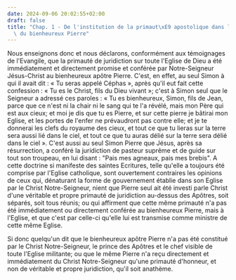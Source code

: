 ```yaml
---
date: 2024-09-06 20:02:55+02:00
draft: false
title: "Chap. 1 - De l'institution de la primaut\xE9 apostolique dans la personne\
  \ du bienheureux Pierre"
---
```





Nous enseignons donc et nous déclarons, conformément aux témoignages de l'Evangile, que la primauté de juridiction sur toute l'Eglise de Dieu a été immédiatement et directement promise et conférée par Notre-Seigneur Jésus-Christ au bienheureux apôtre Pierre. C'est, en effet, au seul Simon à qui il avait dit : « Tu seras appelé Céphas », après qu'il eut fait cette confession : « Tu es le Christ, fils du Dieu vivant »; c'est à Simon seul que le Seigneur a adressé ces paroles : « Tu es bienheureux, Simon, fils de Jean, parce que ce n'est ni la chair ni le sang qui te l'a révélé, mais mon Père qui est aux cieux; et moi je dis que tu es Pierre, et sur cette pierre je bâtirai mon Eglise, et les portes de l'enfer ne prévaudront pas contre elle; et je te donnerai les clefs du royaume des cieux, et tout ce que tu lieras sur la terre sera aussi lié dans le ciel, et tout ce que tu auras délié sur la terre sera délié dans le ciel ». C'est aussi au seul Simon Pierre que Jésus, après sa résurrection, a conféré la juridiction de pasteur suprême et de guide sur tout son troupeau, en lui disant : "Pais mes agneaux, pais mes brebis". A cette doctrine si manifeste des saintes Ecritures, telle qu'elle a toujours été comprise par l'Eglise catholique, sont ouvertement contraires les opinions de ceux qui, dénaturant la forme de gouvernement établie dans son Eglise par le Christ Notre-Seigneur, nient que Pierre seul ait été investi parle Christ d'une véritable et propre primauté de juridiction au-dessus des Apôtres, soit séparés, soit tous réunis; ou qui affirment que cette même primauté n'a pas été immédiatement ou directement conférée au bienheureux Pierre, mais à l'Eglise, et que c'est par celle-ci qu'elle lui est transmise comme ministre de cette même Eglise.

Si donc quelqu'un dit que le bienheureux apôtre Pierre n'a pas été constitué par le Christ Notre-Seigneur, le prince des Apôtres et le chef visible de toute l'Eglise militante; ou que le même Pierre n'a reçu directement et immédiatement du Christ Notre-Seigneur qu'une primauté d'honneur, et non de véritable et propre juridiction, qu'il soit anathème.

